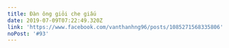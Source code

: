```yaml
---
title: Đàn ông giỏi che giấu
date: 2019-07-09T07:22:49.320Z
link: 'https://www.facebook.com/vanthanhng96/posts/1085271568335806'
noPost: '#93'
---
```


